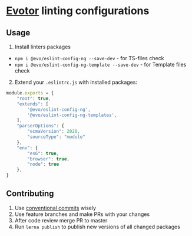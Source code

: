 # [Evotor](https://evotor.ru) linting configurations

## Usage

1. Install linters packages

* `npm i @evo/eslint-config-ng --save-dev` - for TS-files check
* `npm i @evo/eslint-config-ng-template --save-dev` - for Template files check

2. Extend your `.eslintrc.js` with installed packages:

```javascript
module.exports = {
    "root": true,
    "extends": [
        '@evo/eslint-config-ng',
        '@evo/eslint-config-ng-templates',
    ],
    "parserOptions": {
        "ecmaVersion": 2020,
        "sourceType": "module"
    },
    "env": {
        "es6": true,
        "browser": true,
        "node": true
    },
}
```

## Contributing

1. Use [conventional commits](https://www.conventionalcommits.org/en/v1.0.0/) wisely
2. Use feature branches and make PRs with your changes
3. After code review merge PR to master
4. Run `lerna publish` to publish new versions of all changed packages
